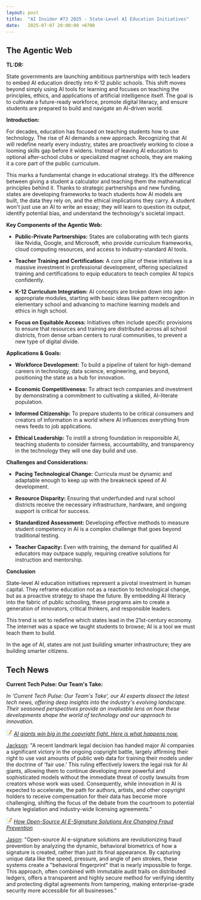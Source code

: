 ```yaml
---
layout: post
title:  "AI Insider #73 2025 - State-Level AI Education Initiatives"
date:   2025-07-07 20:00:00 +0700
---
```


## The Agentic Web

**TL:DR:**

State governments are launching ambitious partnerships with tech leaders to embed AI education directly into K-12 public schools. This shift moves beyond simply using AI tools for learning and focuses on teaching the principles, ethics, and applications of artificial intelligence itself. The goal is to cultivate a future-ready workforce, promote digital literacy, and ensure students are prepared to build and navigate an AI-driven world.

__Introduction:__

For decades, education has focused on teaching students how to use technology. The rise of AI demands a new approach. Recognizing that AI will redefine nearly every industry, states are proactively working to close a looming skills gap before it widens. Instead of leaving AI education to optional after-school clubs or specialized magnet schools, they are making it a core part of the public curriculum.

This marks a fundamental change in educational strategy. It’s the difference between giving a student a calculator and teaching them the mathematical principles behind it. Thanks to strategic partnerships and new funding, states are developing frameworks to teach students how AI models are built, the data they rely on, and the ethical implications they carry. A student won't just use an AI to write an essay; they will learn to question its output, identify potential bias, and understand the technology's societal impact.

__Key Components of the Agentic Web:__

* **Public-Private Partnerships:** States are collaborating with tech giants like Nvidia, Google, and Microsoft, who provide curriculum frameworks, cloud computing resources, and access to industry-standard AI tools.

* **Teacher Training and Certification:** A core pillar of these initiatives is a massive investment in professional development, offering specialized training and certifications to equip educators to teach complex AI topics confidently.

* **K-12 Curriculum Integration:** AI concepts are broken down into age-appropriate modules, starting with basic ideas like pattern recognition in elementary school and advancing to machine learning models and ethics in high school.

* **Focus on Equitable Access:** Initiatives often include specific provisions to ensure that resources and training are distributed across all school districts, from dense urban centers to rural communities, to prevent a new type of digital divide.

__Applications & Goals:__

* **Workforce Development:** To build a pipeline of talent for high-demand careers in technology, data science, engineering, and beyond, positioning the state as a hub for innovation.

* **Economic Competitiveness:** To attract tech companies and investment by demonstrating a commitment to cultivating a skilled, AI-literate population.

* **Informed Citizenship:** To prepare students to be critical consumers and creators of information in a world where AI influences everything from news feeds to job applications.

* **Ethical Leadership:** To instill a strong foundation in responsible AI, teaching students to consider fairness, accountability, and transparency in the technology they will one day build and use.

__Challenges and Considerations:__

* **Pacing Technological Change:** Curricula must be dynamic and adaptable enough to keep up with the breakneck speed of AI development.

* **Resource Disparity:** Ensuring that underfunded and rural school districts receive the necessary infrastructure, hardware, and ongoing support is critical for success.

* **Standardized Assessment:** Developing effective methods to measure student competency in AI is a complex challenge that goes beyond traditional testing.

* **Teacher Capacity:** Even with training, the demand for qualified AI educators may outpace supply, requiring creative solutions for instruction and mentorship.

__Conclusion__

State-level AI education initiatives represent a pivotal investment in human capital. They reframe education not as a reaction to technological change, but as a proactive strategy to shape the future. By embedding AI literacy into the fabric of public schooling, these programs aim to create a generation of innovators, critical thinkers, and responsible leaders.

This trend is set to redefine which states lead in the 21st-century economy. The internet was a space we taught students to browse; AI is a tool we must teach them to build.

In the age of AI, states are not just building smarter infrastructure; they are building smarter citizens.

## Tech News

__Current Tech Pulse: Our Team's Take:__

*In 'Current Tech Pulse: Our Team's Take', our AI experts dissect the latest tech news, offering deep insights into the industry's evolving landscape. Their seasoned perspectives provide an invaluable lens on how these developments shape the world of technology and our approach to innovation.*


![memo](/assets/images/memo16.png) *[AI giants win big in the copyright fight. Here is what happens now.](https://www.businessinsider.com/ai-giants-win-copyright-fight-what-happens-now-2025-6)*

[Jackson](https://www.linkedin.com/in/jackson-cates-315a0b1ab/): "A recent landmark legal decision has handed major AI companies a significant victory in the ongoing copyright battle, largely affirming their right to use vast amounts of public web data for training their models under the doctrine of 'fair use.' This ruling effectively lowers the legal risk for AI giants, allowing them to continue developing more powerful and sophisticated models without the immediate threat of costly lawsuits from creators whose work was used. Consequently, while innovation in AI is expected to accelerate, the path for authors, artists, and other copyright holders to receive compensation for their data has become more challenging, shifting the focus of the debate from the courtroom to potential future legislation and industry-wide licensing agreements."

![memo](/assets/images/memo16.png) *[How Open-Source AI E-Signature Solutions Are Changing Fraud Prevention](https://www.forbes.com/councils/forbestechcouncil/2025/07/02/how-open-source-ai-e-signature-solutions-are-changing-fraud-prevention/)*

[Jason](https://www.linkedin.com/in/jason-bengtson-b8a9a83b): "Open-source AI e-signature solutions are revolutionizing fraud prevention by analyzing the dynamic, behavioral biometrics of how a signature is created, rather than just its final appearance. By capturing unique data like the speed, pressure, and angle of pen strokes, these systems create a "behavioral fingerprint" that is nearly impossible to forge. This approach, often combined with immutable audit trails on distributed ledgers, offers a transparent and highly secure method for verifying identity and protecting digital agreements from tampering, making enterprise-grade security more accessible for all businesses."
